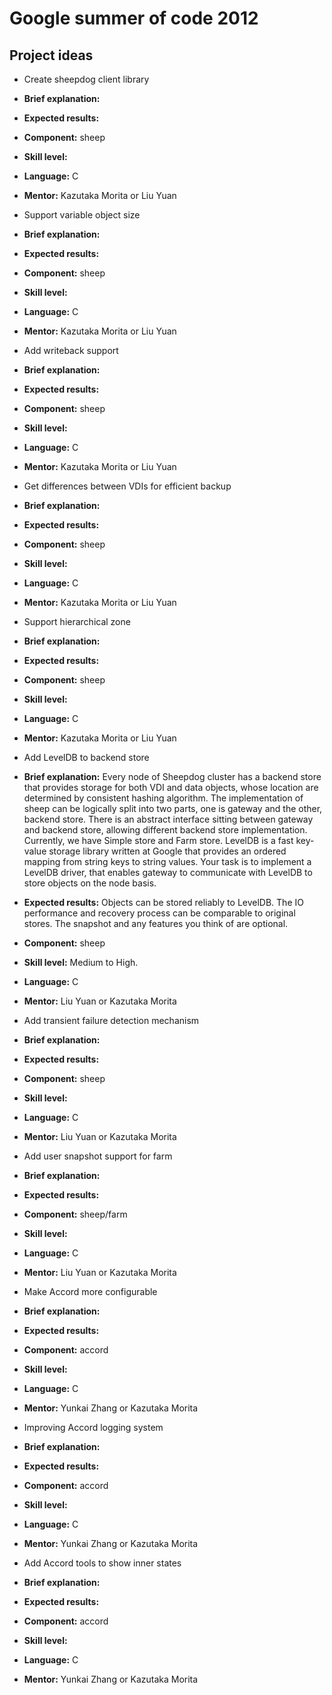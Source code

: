 # Google summer of code 2012

## Project ideas
 *  Create sheepdog client library
  * **Brief explanation:**
  * **Expected results:**
  * **Component:** sheep
  * **Skill level:**
  * **Language:** C
  * **Mentor:** Kazutaka Morita or Liu Yuan

 * Support variable object size
  * **Brief explanation:**
  * **Expected results:**
  * **Component:** sheep
  * **Skill level:**
  * **Language:** C
  * **Mentor:** Kazutaka Morita or Liu Yuan

 * Add writeback support
  * **Brief explanation:**
  * **Expected results:**
  * **Component:** sheep
  * **Skill level:**
  * **Language:** C
  * **Mentor:** Kazutaka Morita or Liu Yuan

 * Get differences between VDIs for efficient backup
  * **Brief explanation:**
  * **Expected results:**
  * **Component:** sheep
  * **Skill level:**
  * **Language:** C
  * **Mentor:** Kazutaka Morita or Liu Yuan

 * Support hierarchical zone
  * **Brief explanation:**
  * **Expected results:**
  * **Component:** sheep
  * **Skill level:**
  * **Language:** C
  * **Mentor:** Kazutaka Morita or Liu Yuan

 * Add LevelDB to backend store
  * **Brief explanation:** 
Every node of Sheepdog cluster has a backend store that provides storage for both VDI and data objects, whose location are determined by consistent hashing algorithm. The implementation of sheep can be logically split into two parts, one is gateway and the other, backend store. There is an abstract interface sitting between gateway and backend store, allowing different backend store implementation. Currently, we have Simple store and Farm store. LevelDB is a fast key-value storage library written at Google that provides an ordered mapping from string keys to string values. Your task is to implement a LevelDB driver, that enables gateway to communicate with LevelDB to store objects on the node basis.

  * **Expected results:** Objects can be stored reliably to LevelDB. The IO performance and recovery process can be comparable to original stores. The snapshot and any features you think of are optional.
  * **Component:** sheep
  * **Skill level:** Medium to High.
  * **Language:** C
  * **Mentor:** Liu Yuan or Kazutaka Morita

 * Add transient failure detection mechanism
  * **Brief explanation:**
  * **Expected results:**
  * **Component:** sheep
  * **Skill level:**
  * **Language:** C
  * **Mentor:** Liu Yuan or Kazutaka Morita

 * Add user snapshot support for farm
  * **Brief explanation:**
  * **Expected results:**
  * **Component:** sheep/farm
  * **Skill level:**
  * **Language:** C
  * **Mentor:** Liu Yuan or Kazutaka Morita

 * Make Accord more configurable
  * **Brief explanation:**
  * **Expected results:**
  * **Component:** accord
  * **Skill level:**
  * **Language:** C
  * **Mentor:** Yunkai Zhang or Kazutaka Morita

 * Improving Accord logging system
  * **Brief explanation:**
  * **Expected results:**
  * **Component:** accord
  * **Skill level:**
  * **Language:** C
  * **Mentor:** Yunkai Zhang or Kazutaka Morita

 * Add Accord tools to show inner states
  * **Brief explanation:**
  * **Expected results:**
  * **Component:** accord
  * **Skill level:**
  * **Language:** C
  * **Mentor:** Yunkai Zhang or Kazutaka Morita
